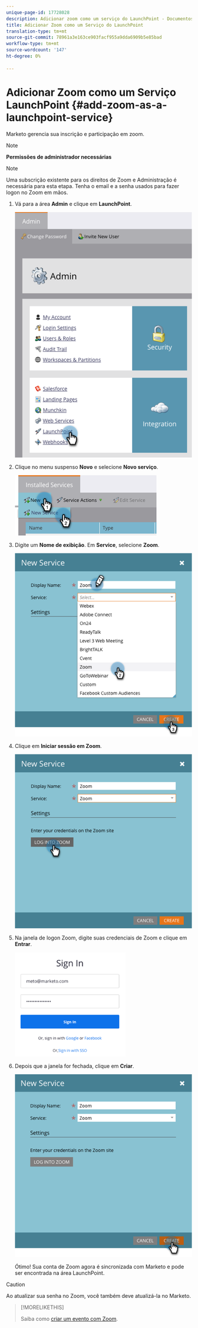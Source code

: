 ```yaml
---
unique-page-id: 17728028
description: Adicionar zoom como um serviço do LaunchPoint - Documentos do Marketing - Documentação do produto
title: Adicionar Zoom como um Serviço do LaunchPoint
translation-type: tm+mt
source-git-commit: 78961a3e163ce903facf955a9dda6909b5e85bad
workflow-type: tm+mt
source-wordcount: '147'
ht-degree: 0%

---
```



# Adicionar Zoom como um Serviço LaunchPoint {#add-zoom-as-a-launchpoint-service}

Marketo gerencia sua inscrição e participação em zoom.

>[!NOTE]
>
>**Permissões de administrador necessárias**

>[!NOTE]
>
>Uma subscrição existente para os direitos de Zoom e Administração é necessária para esta etapa. Tenha o email e a senha usados para fazer logon no Zoom em mãos.

1. Vá para a área **Admin** e clique em **LaunchPoint**.

   ![](assets/launchpoint.png)

1. Clique no menu suspenso **Novo** e selecione **Novo serviço**.

   ![](assets/newservicelp.png)

1. Digite um **Nome de exibição**. Em **Service**, selecione **Zoom**.

   ![](assets/newservice-1.png)

1. Clique em **Iniciar sessão em Zoom**.

   ![](assets/login.png)

1. Na janela de logon Zoom, digite suas credenciais de Zoom e clique em **Entrar**.

   ![](assets/zoomlogin.png)

1. Depois que a janela for fechada, clique em **Criar**.

   ![](assets/create-1.png)

   Ótimo! Sua conta de Zoom agora é sincronizada com Marketo e pode ser encontrada na área LaunchPoint.

>[!CAUTION]
>
>Ao atualizar sua senha no Zoom, você também deve atualizá-la no Marketo.

>[!MORELIKETHIS]
>
>Saiba como [criar um evento com Zoom](/help/marketo/product-docs/demand-generation/events/create-an-event/create-an-event-with-zoom.md).
